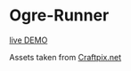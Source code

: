 # Ogre-Runner
[live DEMO](https://ogre-run.netlify.app/)

Assets taken from [Craftpix.net](https://craftpix.net/)
